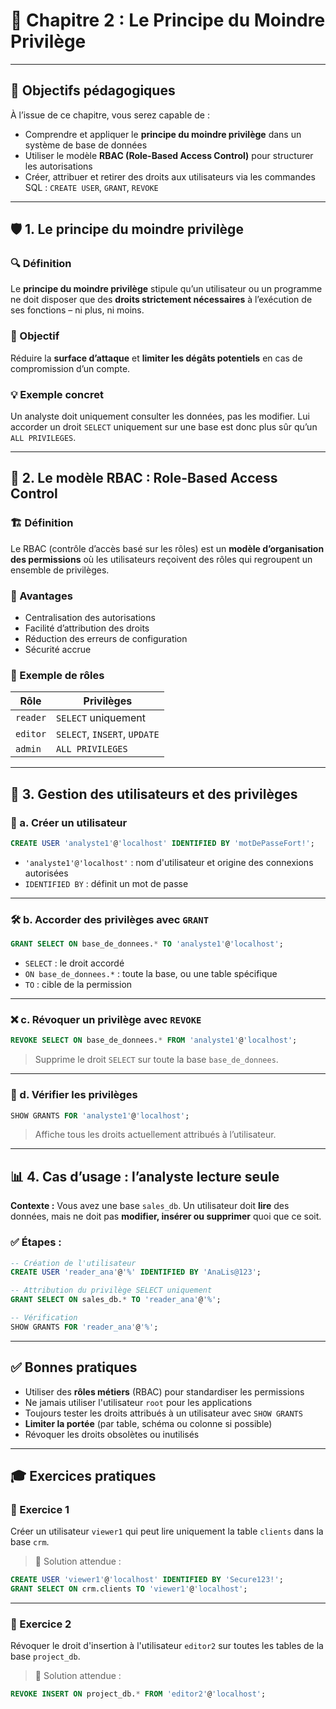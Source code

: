 # 🧩 Chapitre 2 : Le Principe du Moindre Privilège

---

## 🎯 Objectifs pédagogiques

À l’issue de ce chapitre, vous serez capable de :
- Comprendre et appliquer le **principe du moindre privilège** dans un système de base de données
- Utiliser le modèle **RBAC (Role-Based Access Control)** pour structurer les autorisations
- Créer, attribuer et retirer des droits aux utilisateurs via les commandes SQL : `CREATE USER`, `GRANT`, `REVOKE`

---

## 🛡️ 1. Le principe du moindre privilège

### 🔍 Définition
Le **principe du moindre privilège** stipule qu’un utilisateur ou un programme ne doit disposer que des **droits strictement nécessaires** à l’exécution de ses fonctions – ni plus, ni moins.

### 🎯 Objectif
Réduire la **surface d’attaque** et **limiter les dégâts potentiels** en cas de compromission d’un compte.

### 💡 Exemple concret
Un analyste doit uniquement consulter les données, pas les modifier. Lui accorder un droit `SELECT` uniquement sur une base est donc plus sûr qu’un `ALL PRIVILEGES`.

---

## 🧱 2. Le modèle RBAC : Role-Based Access Control

### 🏗️ Définition
Le RBAC (contrôle d’accès basé sur les rôles) est un **modèle d’organisation des permissions** où les utilisateurs reçoivent des rôles qui regroupent un ensemble de privilèges.

### 📌 Avantages
- Centralisation des autorisations
- Facilité d’attribution des droits
- Réduction des erreurs de configuration
- Sécurité accrue

### 🧭 Exemple de rôles
| Rôle         | Privilèges                    |
|--------------|-------------------------------|
| `reader`     | `SELECT` uniquement           |
| `editor`     | `SELECT`, `INSERT`, `UPDATE`  |
| `admin`      | `ALL PRIVILEGES`              |

---

## 🔧 3. Gestion des utilisateurs et des privilèges

### 🔨 a. Créer un utilisateur
```sql
CREATE USER 'analyste1'@'localhost' IDENTIFIED BY 'motDePasseFort!';
```

- `'analyste1'@'localhost'` : nom d'utilisateur et origine des connexions autorisées
- `IDENTIFIED BY` : définit un mot de passe

---

### 🛠️ b. Accorder des privilèges avec `GRANT`
```sql
GRANT SELECT ON base_de_donnees.* TO 'analyste1'@'localhost';
```

- `SELECT` : le droit accordé
- `ON base_de_donnees.*` : toute la base, ou une table spécifique
- `TO` : cible de la permission

---

### ❌ c. Révoquer un privilège avec `REVOKE`
```sql
REVOKE SELECT ON base_de_donnees.* FROM 'analyste1'@'localhost';
```

> Supprime le droit `SELECT` sur toute la base `base_de_donnees`.

---

### 🧪 d. Vérifier les privilèges
```sql
SHOW GRANTS FOR 'analyste1'@'localhost';
```

> Affiche tous les droits actuellement attribués à l’utilisateur.

---

## 📊 4. Cas d’usage : l’analyste lecture seule

**Contexte :**
Vous avez une base `sales_db`. Un utilisateur doit **lire** des données, mais ne doit pas **modifier, insérer ou supprimer** quoi que ce soit.

### ✅ Étapes :
```sql
-- Création de l'utilisateur
CREATE USER 'reader_ana'@'%' IDENTIFIED BY 'AnaLis@123';

-- Attribution du privilège SELECT uniquement
GRANT SELECT ON sales_db.* TO 'reader_ana'@'%';

-- Vérification
SHOW GRANTS FOR 'reader_ana'@'%';
```

---

## ✅ Bonnes pratiques

- Utiliser des **rôles métiers** (RBAC) pour standardiser les permissions
- Ne jamais utiliser l'utilisateur `root` pour les applications
- Toujours tester les droits attribués à un utilisateur avec `SHOW GRANTS`
- **Limiter la portée** (par table, schéma ou colonne si possible)
- Révoquer les droits obsolètes ou inutilisés

---

## 🎓 Exercices pratiques

### 🧩 Exercice 1
Créer un utilisateur `viewer1` qui peut lire uniquement la table `clients` dans la base `crm`.

> 🔁 Solution attendue :
```sql
CREATE USER 'viewer1'@'localhost' IDENTIFIED BY 'Secure123!';
GRANT SELECT ON crm.clients TO 'viewer1'@'localhost';
```

---

### 🧩 Exercice 2
Révoquer le droit d'insertion à l'utilisateur `editor2` sur toutes les tables de la base `project_db`.

> 🔁 Solution attendue :
```sql
REVOKE INSERT ON project_db.* FROM 'editor2'@'localhost';
```
